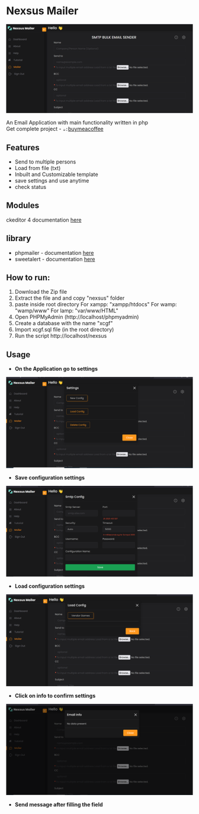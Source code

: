 # Nexsus Mailer
![Preview](image/info/image-6.png)

An Email Application with main functionality written in php <br>
Get complete project - `☕:`[buymeacoffee](https://www.buymeacoffee.com/macanthony/e/202926)

## Features
- Send to multiple persons
- Load from file (txt)
- Inbuilt and Customizable template
- save settings and use anytime
- check status

## Modules
ckeditor 4 documentation [here](./ckeditor)

## library
- phpmailer  - documentation [here](https://github.com/PHPMailer/PHPMailer)
- sweetalert - documentation [here](https://github.com/t4t5/sweetalert)

## How to run:
1) Download the Zip file
2) Extract the file and and copy "nexsus" folder
3) paste inside root directory 
For xampp: "xampp/htdocs"
 For wamp:  "wamp/www"
 For lamp:  "var/www/HTML"
4) Open PHPMyAdmin (http://localhost/phpmyadmin)
5) Create a database with the name "xcgf"
6) Import xcgf.sql file (in the root directory)
7) Run the script http://localhost/nexsus

## Usage
* <b>On the Application go to settings</b>

![image](image/info/image-1.png)

* <b>Save configuration settings</b>

![image](image/info/image-2.png)

* <b>Load configuration settings</b>

![image](image/info/image-5.png)

* <b>Click on info to confirm settings</b>

![image](image/info/image-4.png)

* <b>Send message after filling the field</b>
